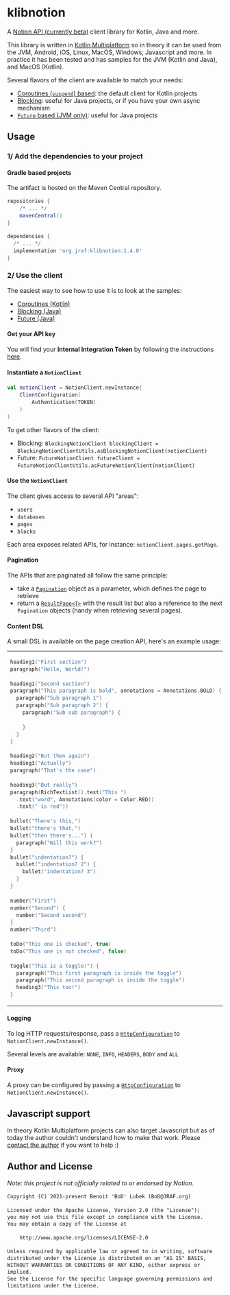 # klibnotion

A [Notion API (currently beta)](https://developers.notion.com/) client library for Kotlin, Java and more.

This library is written in [Kotlin Multiplatform](https://kotlinlang.org/docs/reference/multiplatform.html)
so in theory it can be used from the JVM, Android, iOS, Linux, MacOS, Windows, Javascript and more. In practice it has
been tested and has samples for the JVM (Kotlin and Java), and MacOS (Kotlin).

Several flavors of the client are available to match your needs:

- [Coroutines (`suspend`) based](https://github.com/BoD/klibnotion/blob/master/library/src/commonMain/kotlin/org/jraf/klibnotion/client/NotionClient.kt):
  the default client for Kotlin projects
- [Blocking](https://github.com/BoD/klibnotion/blob/master/library/src/commonMain/kotlin/org/jraf/klibnotion/client/blocking/BlockingNotionClient.kt):
  useful for Java projects, or if you have your own async mechanism
- [`Future` based (JVM only)](https://github.com/BoD/klibnotion/blob/master/library/src/jvmMain/kotlin/org/jraf/klibnotion/client/future/FutureNotionClient.kt):
  useful for Java projects

## Usage

### 1/ Add the dependencies to your project

#### Gradle based projects

The artifact is hosted on the Maven Central repository.

```groovy
repositories {
    /* ... */
    mavenCentral()
}
```

```groovy
dependencies {
  /* ... */
  implementation 'org.jraf:klibnotion:1.4.0'
}
```

### 2/ Use the client

The easiest way to see how to use it is to look at the samples:

- [Coroutines (Kotlin)](samples/sample-jvm/src/main/kotlin/org/jraf/klibnotion/sample/Sample.kt)
- [Blocking (Java)](samples/sample-jvm/src/main/java/org/jraf/klibnotion/sample/BlockingSample.java)
- [Future (Java)](samples/sample-jvm/src/main/java/org/jraf/klibnotion/sample/FutureSample.java)

#### Get your API key

You will find your **Internal Integration Token** by following the
instructions [here](https://developers.notion.com/docs/getting-started).

#### Instantiate a `NotionClient`

```kotlin
val notionClient = NotionClient.newInstance(
    ClientConfiguration(
        Authentication(TOKEN)
    )
)
```

To get other flavors of the client:

- Blocking: `BlockingNotionClient blockingClient = BlockingNotionClientUtils.asBlockingNotionClient(notionClient)`
- Future: `FutureNotionClient futureClient = FutureNotionClientUtils.asFutureNotionClient(notionClient)`

#### Use the `NotionClient`

The client gives access to several API "areas":

- `users`
- `databases`
- `pages`
- `blocks`

Each area exposes related APIs, for instance: `notionClient.pages.getPage`.

#### Pagination

The APIs that are paginated all follow the same principle:

- take
  a [`Pagination`](https://github.com/BoD/klibnotion/blob/master/library/src/commonMain/kotlin/org/jraf/klibnotion/model/pagination/Pagination.kt)
  object as a parameter, which defines the page to retrieve
- return
  a [`ResultPage<T>`](https://github.com/BoD/klibnotion/blob/master/library/src/commonMain/kotlin/org/jraf/klibnotion/model/pagination/ResultPage.kt)
  with the result list but also a reference to the next `Pagination` objects (handy when retrieving several pages).

#### Content DSL

A small DSL is available on the page creation API, here's an example usage:

<table>
<tr>
<td>

```kotlin
heading1("First section")
paragraph("Hello, World!")

heading1("Second section")
paragraph("This paragraph is bold", annotations = Annotations.BOLD) {
  paragraph("Sub paragraph 1")
  paragraph("Sub paragraph 2") {
    paragraph("Sub sub paragraph") {

    }
  }
}

heading2("But then again")
heading3("Actually")
paragraph("That's the case")

heading3("But really")
paragraph(RichTextList().text("This ")
  .text("word", Annotations(color = Color.RED))
  .text(" is red"))

bullet("There's this,")
bullet("there's that,")
bullet("then there's...") {
  paragraph("Will this work?")
}
bullet("indentation?") {
  bullet("indentation? 2") {
    bullet("indentation? 3")
  }
}

number("First")
number("Second") {
  number("Second second")
}
number("Third")

toDo("This one is checked", true)
toDo("This one is not checked", false)

toggle("This is a toggle!") {
  paragraph("This first paragraph is inside the toggle")
  paragraph("This second paragraph is inside the toggle")
  heading3("This too!")
}
```

</td>

<td>
<img src="assets/content.png">
</td>
</tr>
</table>

#### Logging

To log HTTP requests/response, pass
a [`HttpConfiguration`](https://github.com/BoD/klibnotion/blob/master/library/src/commonMain/kotlin/org/jraf/klibnotion/client/HttpConfiguration.kt)
to `NotionClient.newInstance()`.

Several levels are available: `NONE`, `INFO`, `HEADERS`, `BODY` and `ALL`

#### Proxy

A proxy can be configured by passing
a [`HttpConfiguration`](https://github.com/BoD/klibnotion/blob/master/library/src/commonMain/kotlin/org/jraf/klibnotion/client/HttpConfiguration.kt)
to `NotionClient.newInstance()`.

## Javascript support

In theory Kotlin Multiplatform projects can also target Javascript but as of today the author couldn't understand how to
make that work. Please [contact the author](mailto:BoD@JRAF.org) if you want to help :)

## Author and License

*Note: this project is not officially related to or endorsed by Notion.*

```
Copyright (C) 2021-present Benoit 'BoD' Lubek (BoD@JRAF.org)

Licensed under the Apache License, Version 2.0 (the "License");
you may not use this file except in compliance with the License.
You may obtain a copy of the License at

    http://www.apache.org/licenses/LICENSE-2.0

Unless required by applicable law or agreed to in writing, software
distributed under the License is distributed on an "AS IS" BASIS,
WITHOUT WARRANTIES OR CONDITIONS OF ANY KIND, either express or implied.
See the License for the specific language governing permissions and
limitations under the License.
```
